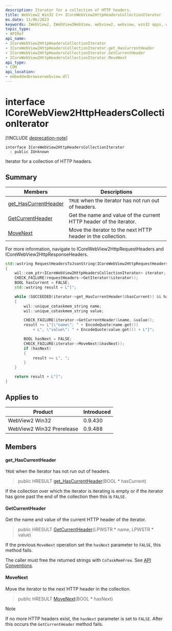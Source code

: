 ```yaml
---
description: Iterator for a collection of HTTP headers.
title: WebView2 Win32 C++ ICoreWebView2HttpHeadersCollectionIterator
ms.date: 11/06/2023
keywords: IWebView2, IWebView2WebView, webview2, webview, win32 apps, win32, edge, ICoreWebView2, ICoreWebView2Controller, browser control, edge html, ICoreWebView2HttpHeadersCollectionIterator
topic_type: 
- APIRef
api_name:
- ICoreWebView2HttpHeadersCollectionIterator
- ICoreWebView2HttpHeadersCollectionIterator.get_HasCurrentHeader
- ICoreWebView2HttpHeadersCollectionIterator.GetCurrentHeader
- ICoreWebView2HttpHeadersCollectionIterator.MoveNext
api_type:
- COM
api_location:
- embeddedbrowserwebview.dll
---
```


# interface ICoreWebView2HttpHeadersCollectionIterator

[!INCLUDE [deprecation-note](../includes/deprecation-note.md)]

```
interface ICoreWebView2HttpHeadersCollectionIterator
  : public IUnknown
```

Iterator for a collection of HTTP headers.

## Summary

 Members                        | Descriptions
--------------------------------|---------------------------------------------
[get_HasCurrentHeader](#get_hascurrentheader) | `TRUE` when the iterator has not run out of headers.
[GetCurrentHeader](#getcurrentheader) | Get the name and value of the current HTTP header of the iterator.
[MoveNext](#movenext) | Move the iterator to the next HTTP header in the collection.

For more information, navigate to ICoreWebView2HttpRequestHeaders and ICoreWebView2HttpResponseHeaders.

```cpp
std::wstring RequestHeadersToJsonString(ICoreWebView2HttpRequestHeaders* requestHeaders)
{
    wil::com_ptr<ICoreWebView2HttpHeadersCollectionIterator> iterator;
    CHECK_FAILURE(requestHeaders->GetIterator(&iterator));
    BOOL hasCurrent = FALSE;
    std::wstring result = L"[";

    while (SUCCEEDED(iterator->get_HasCurrentHeader(&hasCurrent)) && hasCurrent)
    {
        wil::unique_cotaskmem_string name;
        wil::unique_cotaskmem_string value;

        CHECK_FAILURE(iterator->GetCurrentHeader(&name, &value));
        result += L"{\"name\": " + EncodeQuote(name.get())
            + L", \"value\": " + EncodeQuote(value.get()) + L"}";

        BOOL hasNext = FALSE;
        CHECK_FAILURE(iterator->MoveNext(&hasNext));
        if (hasNext)
        {
            result += L", ";
        }
    }

    return result + L"]";
}
```

## Applies to

Product                         | Introduced
--------------------------------|---------------------------------------------
WebView2 Win32            |    0.9.430
WebView2 Win32 Prerelease |    0.9.488

## Members

#### get_HasCurrentHeader

`TRUE` when the iterator has not run out of headers.

> public HRESULT [get_HasCurrentHeader](#get_hascurrentheader)(BOOL * hasCurrent)

If the collection over which the iterator is iterating is empty or if the iterator has gone past the end of the collection then this is `FALSE`.

#### GetCurrentHeader

Get the name and value of the current HTTP header of the iterator.

> public HRESULT [GetCurrentHeader](#getcurrentheader)(LPWSTR * name, LPWSTR * value)

If the previous `MoveNext` operation set the `hasNext` parameter to `FALSE`, this method fails.

The caller must free the returned strings with `CoTaskMemFree`. See [API Conventions](/microsoft-edge/webview2/concepts/win32-api-conventions#strings).

#### MoveNext

Move the iterator to the next HTTP header in the collection.

> public HRESULT [MoveNext](#movenext)(BOOL * hasNext)

> [!NOTE]
 > If no more HTTP headers exist, the `hasNext` parameter is set to `FALSE`. After this occurs the `GetCurrentHeader` method fails.

